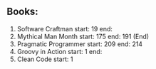 ## Books:
1. Software Craftman start: 19 end: 
1. Mythical Man Month start: 175 end: 191 (End)
1. Pragmatic Programmer start: 209 end: 214
1. Groovy in Action start: 1 end:
1. Clean Code start: 1
